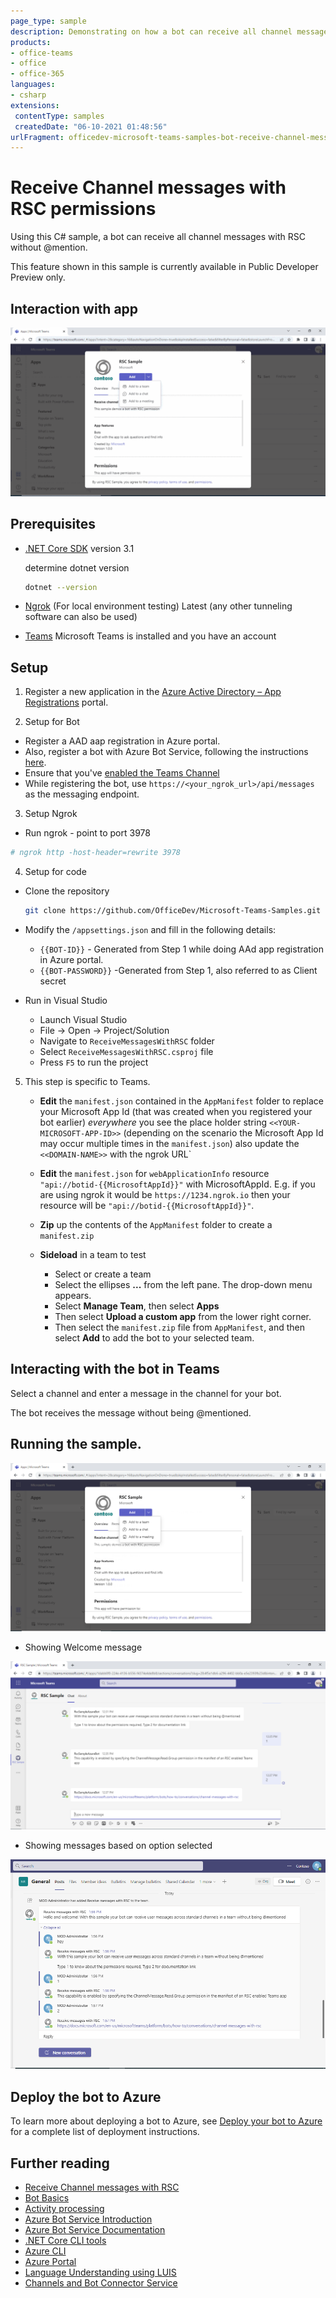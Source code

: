 ```yaml
---
page_type: sample
description: Demonstrating on how a bot can receive all channel messages with RSC without @mention.
products:
- office-teams
- office
- office-365
languages:
- csharp
extensions:
 contentType: samples
 createdDate: "06-10-2021 01:48:56"
urlFragment: officedev-microsoft-teams-samples-bot-receive-channel-messages-withRSC-csharp
---
```


# Receive Channel messages with RSC permissions

Using this C# sample, a bot can receive all channel messages with RSC without @mention.

This feature shown in this sample is currently available in Public Developer Preview only.

## Interaction with app

![RSC Module](ReceiveMessagesWithRSC/Images/BotWithRSCModule.gif)

## Prerequisites

- [.NET Core SDK](https://dotnet.microsoft.com/download) version 3.1

  determine dotnet version
  ```bash
  dotnet --version
  ```
- [Ngrok](https://ngrok.com/download) (For local environment testing) Latest (any other tunneling software can also be used)
  
- [Teams](https://teams.microsoft.com) Microsoft Teams is installed and you have an account

## Setup

1. Register a new application in the [Azure Active Directory – App Registrations](https://go.microsoft.com/fwlink/?linkid=2083908) portal.

2. Setup for Bot
- Register a AAD aap registration in Azure portal.
- Also, register a bot with Azure Bot Service, following the instructions [here](https://docs.microsoft.com/en-us/azure/bot-service/bot-service-quickstart-registration?view=azure-bot-service-3.0).
- Ensure that you've [enabled the Teams Channel](https://docs.microsoft.com/en-us/azure/bot-service/channel-connect-teams?view=azure-bot-service-4.0)
- While registering the bot, use `https://<your_ngrok_url>/api/messages` as the messaging endpoint.

3. Setup Ngrok
- Run ngrok - point to port 3978

```bash
# ngrok http -host-header=rewrite 3978
```

4. Setup for code

- Clone the repository

    ```bash
    git clone https://github.com/OfficeDev/Microsoft-Teams-Samples.git
    ```

- Modify the `/appsettings.json` and fill in the following details:
  - `{{BOT-ID}}` - Generated from Step 1 while doing AAd app registration in Azure portal.
  - `{{BOT-PASSWORD}}` -Generated from Step 1, also referred to as Client secret 



- Run in Visual Studio

  - Launch Visual Studio
  - File -> Open -> Project/Solution
  - Navigate to `ReceiveMessagesWithRSC` folder
  - Select `ReceiveMessagesWithRSC.csproj` file
  - Press `F5` to run the project


5. This step is specific to Teams.
    - **Edit** the `manifest.json` contained in the  `AppManifest` folder to replace your Microsoft App Id (that was created when you registered your bot earlier) *everywhere* you see the place holder string `<<YOUR-MICROSOFT-APP-ID>>` (depending on the scenario the Microsoft App Id may occur multiple times in the `manifest.json`) also update the `<<DOMAIN-NAME>>` with the ngrok URL`
    - **Edit** the `manifest.json` for `webApplicationInfo` resource `"api://botid-{{MicrosoftAppId}}"` with MicrosoftAppId. E.g. if you are using ngrok it would be `https://1234.ngrok.io` then your resource will be `"api://botid-{{MicrosoftAppId}}"`.
    
    - **Zip** up the contents of the `AppManifest` folder to create a `manifest.zip`
    - **Sideload** in a team to test
         - Select or create a team
         - Select the ellipses **...** from the left pane. The drop-down menu appears.
         - Select **Manage Team**, then select **Apps** 
         - Then select **Upload a custom app** from the lower right corner.
         - Then select the `manifest.zip` file from `AppManifest`, and then select **Add** to add the bot to your selected team.

## Interacting with the bot in Teams

Select a channel and enter a message in the channel for your bot.

The bot receives the message without being @mentioned.

## Running the sample.

![App Installation](ReceiveMessagesWithRSC/Images/installApp.png)

- Showing Welcome message 

![Channel messages](ReceiveMessagesWithRSC/Images/Notification.png)

- Showing messages based on option selected

![Channel messages](ReceiveMessagesWithRSC/Images/botWithRSCFlow.png)

## Deploy the bot to Azure

To learn more about deploying a bot to Azure, see [Deploy your bot to Azure](https://aka.ms/azuredeployment) for a complete list of deployment instructions.

## Further reading

- [Receive Channel messages with RSC](https://docs.microsoft.com/en-us/microsoftteams/platform/bots/how-to/conversations/channel-messages-with-rsc)
- [Bot Basics](https://docs.microsoft.com/azure/bot-service/bot-builder-basics?view=azure-bot-service-4.0)
- [Activity processing](https://docs.microsoft.com/en-us/azure/bot-service/bot-builder-concept-activity-processing?view=azure-bot-service-4.0)
- [Azure Bot Service Introduction](https://docs.microsoft.com/azure/bot-service/bot-service-overview-introduction?view=azure-bot-service-4.0)
- [Azure Bot Service Documentation](https://docs.microsoft.com/azure/bot-service/?view=azure-bot-service-4.0)
- [.NET Core CLI tools](https://docs.microsoft.com/en-us/dotnet/core/tools/?tabs=netcore2x)
- [Azure CLI](https://docs.microsoft.com/cli/azure/?view=azure-cli-latest)
- [Azure Portal](https://portal.azure.com)
- [Language Understanding using LUIS](https://docs.microsoft.com/en-us/azure/cognitive-services/luis/)
- [Channels and Bot Connector Service](https://docs.microsoft.com/en-us/azure/bot-service/bot-concepts?view=azure-bot-service-4.0)

